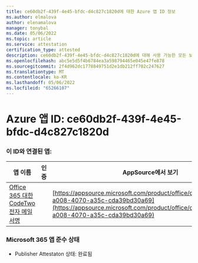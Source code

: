 ```yaml
---
title: ce60db2f-439f-4e45-bfdc-d4c827c1820d에 대한 Azure 앱 ID 정보
ms.author: elmalova
author: elenamalova
manager: tonybal
ms.date: 05/06/2022
ms.topic: article
ms.service: attestation
certification_type: attested
description: ce60db2f-439f-4e45-bfdc-d4c827c1820d에 대해 사용 가능한 모든 보안 및 규정 준수 정보입니다.
ms.openlocfilehash: abc5e5d5f4b6784ea3a598794465e045e47fe878
ms.sourcegitcommit: 2f4d962dc1778849751d2e1db212ff702c247627
ms.translationtype: MT
ms.contentlocale: ko-KR
ms.lasthandoff: 05/06/2022
ms.locfileid: "65266107"
---
```

# <a name="azure-app-id-ce60db2f-439f-4e45-bfdc-d4c827c1820d"></a>Azure 앱 ID: ce60db2f-439f-4e45-bfdc-d4c827c1820d


### <a name="apps-associated-with-this-id"></a>이 ID와 연결된 앱:
| **앱 이름** | **인증** | **AppSource에서 보기** |
|--------------|---------------|-----------------------|
| [Office 365 대한 CodeTwo 전자 메일 서명](../forward/codetwo.3d2daeb9-a008-4070-a35c-cda39bd30a69.md) |  | [https://appsource.microsoft.com/product/office/codetwo.3d2daeb9-a008-4070-a35c-cda39bd30a69](https://appsource.microsoft.com/product/office/codetwo.3d2daeb9-a008-4070-a35c-cda39bd30a69) |

### <a name="microsoft-365-app-compliance-status"></a>Microsoft 365 앱 준수 상태
- Publisher Attestaton 상태: 완료됨
